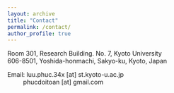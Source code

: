 ```yaml
---
layout: archive
title: "Contact"
permalink: /contact/
author_profile: true
---
```


Room 301, Research Building. No. 7, Kyoto University <br>
606-8501, Yoshida-honmachi, Sakyo-ku, Kyoto, Japan <br>

Email: luu.phuc.34x [at] st.kyoto-u.ac.jp <br>
$~~~~~~~~$ phucdoitoan [at] gmail.com

